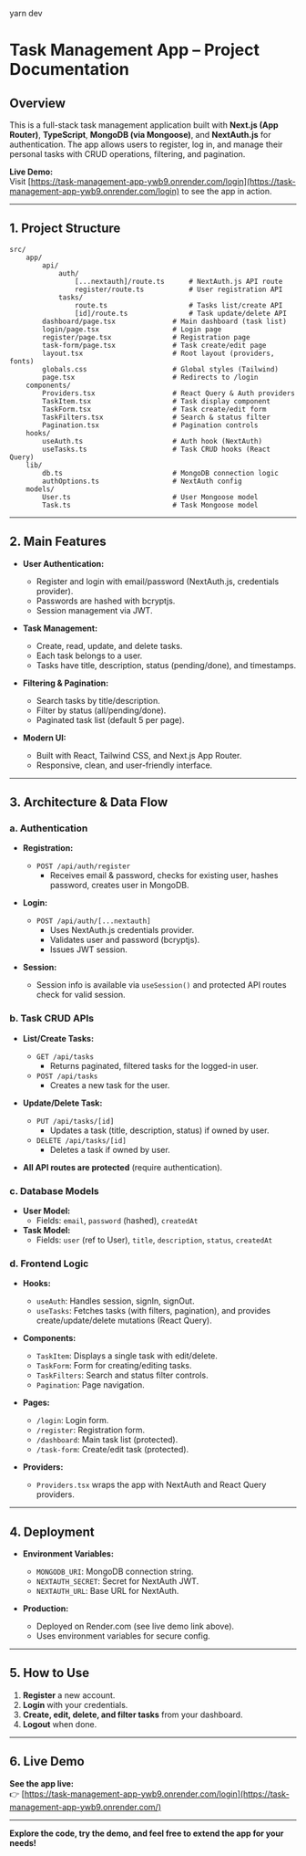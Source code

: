 yarn dev

# Task Management App – Project Documentation

## Overview

This is a full-stack task management application built with **Next.js (App Router)**, **TypeScript**, **MongoDB (via Mongoose)**, and **NextAuth.js** for authentication. The app allows users to register, log in, and manage their personal tasks with CRUD operations, filtering, and pagination.

**Live Demo:**  
Visit [https://task-management-app-ywb9.onrender.com/login](https://task-management-app-ywb9.onrender.com/login) to see the app in action.

---

## 1. Project Structure

```
src/
	app/
		api/
			auth/
				[...nextauth]/route.ts      # NextAuth.js API route
				register/route.ts           # User registration API
			tasks/
				route.ts                    # Tasks list/create API
				[id]/route.ts               # Task update/delete API
		dashboard/page.tsx              # Main dashboard (task list)
		login/page.tsx                  # Login page
		register/page.tsx               # Registration page
		task-form/page.tsx              # Task create/edit page
		layout.tsx                      # Root layout (providers, fonts)
		globals.css                     # Global styles (Tailwind)
		page.tsx                        # Redirects to /login
	components/
		Providers.tsx                   # React Query & Auth providers
		TaskItem.tsx                    # Task display component
		TaskForm.tsx                    # Task create/edit form
		TaskFilters.tsx                 # Search & status filter
		Pagination.tsx                  # Pagination controls
	hooks/
		useAuth.ts                      # Auth hook (NextAuth)
		useTasks.ts                     # Task CRUD hooks (React Query)
	lib/
		db.ts                           # MongoDB connection logic
		authOptions.ts                  # NextAuth config
	models/
		User.ts                         # User Mongoose model
		Task.ts                         # Task Mongoose model
```

---

## 2. Main Features

- **User Authentication:**

  - Register and login with email/password (NextAuth.js, credentials provider).
  - Passwords are hashed with bcryptjs.
  - Session management via JWT.

- **Task Management:**

  - Create, read, update, and delete tasks.
  - Each task belongs to a user.
  - Tasks have title, description, status (pending/done), and timestamps.

- **Filtering & Pagination:**

  - Search tasks by title/description.
  - Filter by status (all/pending/done).
  - Paginated task list (default 5 per page).

- **Modern UI:**
  - Built with React, Tailwind CSS, and Next.js App Router.
  - Responsive, clean, and user-friendly interface.

---

## 3. Architecture & Data Flow

### a. **Authentication**

- **Registration:**

  - `POST /api/auth/register`
    - Receives email & password, checks for existing user, hashes password, creates user in MongoDB.

- **Login:**

  - `POST /api/auth/[...nextauth]`
    - Uses NextAuth.js credentials provider.
    - Validates user and password (bcryptjs).
    - Issues JWT session.

- **Session:**
  - Session info is available via `useSession()` and protected API routes check for valid session.

### b. **Task CRUD APIs**

- **List/Create Tasks:**

  - `GET /api/tasks`
    - Returns paginated, filtered tasks for the logged-in user.
  - `POST /api/tasks`
    - Creates a new task for the user.

- **Update/Delete Task:**

  - `PUT /api/tasks/[id]`
    - Updates a task (title, description, status) if owned by user.
  - `DELETE /api/tasks/[id]`
    - Deletes a task if owned by user.

- **All API routes are protected** (require authentication).

### c. **Database Models**

- **User Model:**
  - Fields: `email`, `password` (hashed), `createdAt`
- **Task Model:**
  - Fields: `user` (ref to User), `title`, `description`, `status`, `createdAt`

### d. **Frontend Logic**

- **Hooks:**

  - `useAuth`: Handles session, signIn, signOut.
  - `useTasks`: Fetches tasks (with filters, pagination), and provides create/update/delete mutations (React Query).

- **Components:**

  - `TaskItem`: Displays a single task with edit/delete.
  - `TaskForm`: Form for creating/editing tasks.
  - `TaskFilters`: Search and status filter controls.
  - `Pagination`: Page navigation.

- **Pages:**

  - `/login`: Login form.
  - `/register`: Registration form.
  - `/dashboard`: Main task list (protected).
  - `/task-form`: Create/edit task (protected).

- **Providers:**
  - `Providers.tsx` wraps the app with NextAuth and React Query providers.

---

## 4. Deployment

- **Environment Variables:**

  - `MONGODB_URI`: MongoDB connection string.
  - `NEXTAUTH_SECRET`: Secret for NextAuth JWT.
  - `NEXTAUTH_URL`: Base URL for NextAuth.

- **Production:**
  - Deployed on Render.com (see live demo link above).
  - Uses environment variables for secure config.

---

## 5. How to Use

1. **Register** a new account.
2. **Login** with your credentials.
3. **Create, edit, delete, and filter tasks** from your dashboard.
4. **Logout** when done.

---

## 6. Live Demo

**See the app live:**  
👉 [https://task-management-app-ywb9.onrender.com/login](https://task-management-app-ywb9.onrender.com/)

---

**Explore the code, try the demo, and feel free to extend the app for your needs!**

